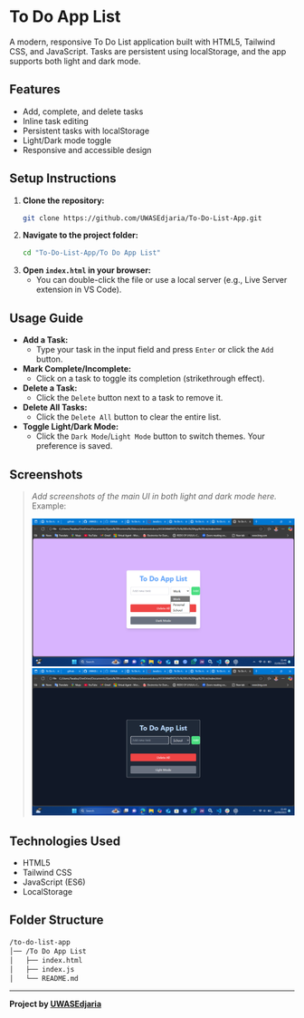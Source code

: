 # To Do App List

A modern, responsive To Do List application built with HTML5, Tailwind CSS, and JavaScript. Tasks are persistent using localStorage, and the app supports both light and dark mode.

## Features
- Add, complete, and delete tasks
- Inline task editing
- Persistent tasks with localStorage
- Light/Dark mode toggle
- Responsive and accessible design

## Setup Instructions

1. **Clone the repository:**
   ```sh
   git clone https://github.com/UWASEdjaria/To-Do-List-App.git
   ```
2. **Navigate to the project folder:**
   ```sh
   cd "To-Do-List-App/To Do App List"
   ```
3. **Open `index.html` in your browser:**
   - You can double-click the file or use a local server (e.g., Live Server extension in VS Code).

## Usage Guide

- **Add a Task:**
  - Type your task in the input field and press `Enter` or click the `Add` button.
- **Mark Complete/Incomplete:**
  - Click on a task to toggle its completion (strikethrough effect).
- **Delete a Task:**
  - Click the `Delete` button next to a task to remove it.
- **Delete All Tasks:**
  - Click the `Delete All` button to clear the entire list.
- **Toggle Light/Dark Mode:**
  - Click the `Dark Mode`/`Light Mode` button to switch themes. Your preference is saved.

## Screenshots

> _Add screenshots of the main UI in both light and dark mode here._
> Example:
>
> ![Light Mode](screenshots/light-mode.png)
> ![Dark Mode](screenshots/dark-mode.png)

## Technologies Used
- HTML5
- Tailwind CSS
- JavaScript (ES6)
- LocalStorage

## Folder Structure
```
/to-do-list-app
│── /To Do App List
│   ├── index.html
│   ├── index.js
│   └── README.md
```

---

**Project by [UWASEdjaria](https://github.com/UWASEdjaria)**
